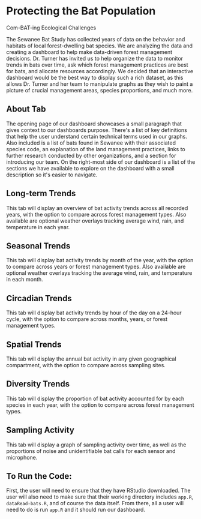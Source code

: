 # Protecting the Bat Population
Com-BAT-ing Ecological Challenges

The Sewanee Bat Study has collected years of data on the behavior and habitats of local forest-dwelling bat species. We are analyzing the data and creating 
a dashboard to help make data-driven forest management decisions.  Dr. Turner has invited us to help organize the data to monitor trends in bats over time,
ask which forest management practices are best for bats, and allocate resources accordingly. We decided that an interactive dashboard would be the best way 
to display such a rich dataset, as this allows Dr. Turner and her team to manipulate graphs as they wish to paint a picture of crucial management areas, 
species proportions, and much more. 

## About Tab
The opening page of our dashboard showcases a small paragraph that gives context to our dashboards purpose. There's a list of key definitions that help the 
user understand certain technical terms used in our graphs. Also included is a list of bats found in Sewanee with their associated species code, an 
explanation of the land management practices, links to further research conducted by other organizations, and a section for introducing our team. On the 
right-most side of our dashboard is a list of the sections we have available to explore on the dashboard with a small description so it's easier to 
navigate.

## Long-term Trends
This tab will display an overview of bat activity trends across all recorded years, with the option to compare across forest management types. Also 
available are optional weather overlays tracking average wind, rain, and temperature in each year.

## Seasonal Trends
This tab will display bat activity trends by month of the year, with the option to compare across years or forest management types. Also available are 
optional weather overlays tracking the average wind, rain, and temperature in each month.

## Circadian Trends
This tab will display bat activity trends by hour of the day on a 24-hour cycle, with the option to compare across months, years, or forest management 
types.

## Spatial Trends 
This tab will display the annual bat activity in any given geographical compartment, with the option to compare across sampling sites.

## Diversity Trends
This tab will display the proportion of bat activity accounted for by each species in each year, with the option to compare across forest management types.

## Sampling Activity
This tab will display a graph of sampling activity over time, as well as the proportions of noise and unidentifiable bat calls for each sensor and 
microphone.

## To Run the Code:
First, the user will need to ensure that they have RStudio downloaded. The user will also need to make sure that their working directory includes `app.R`,
`dataRead-bats.R`, and of course the data itself. From there, all a user will need to do is run `app.R` and it should run our dashboard. 











